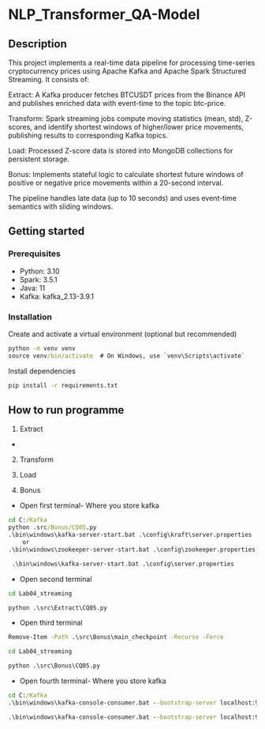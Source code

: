 # NLP_Transformer_QA-Model

## Description

This project implements a real-time data pipeline for processing time-series cryptocurrency prices using Apache Kafka and Apache Spark Structured Streaming. It consists of:

Extract: A Kafka producer fetches BTCUSDT prices from the Binance API and publishes enriched data with event-time to the topic btc-price.

Transform: Spark streaming jobs compute moving statistics (mean, std), Z-scores, and identify shortest windows of higher/lower price movements, publishing results to corresponding Kafka topics.

Load: Processed Z-score data is stored into MongoDB collections for persistent storage.

Bonus: Implements stateful logic to calculate shortest future windows of positive or negative price movements within a 20-second interval.

The pipeline handles late data (up to 10 seconds) and uses event-time semantics with sliding windows.

## Getting started

### Prerequisites

- Python: 3.10
- Spark: 3.5.1
- Java: 11
- Kafka: kafka_2.13-3.9.1

### Installation

Create and activate a virtual environment (optional but recommended)

```cmd
python -m venv venv
source venv/bin/activate  # On Windows, use `venv\Scripts\activate`
```

Install dependencies

```cmd
pip install -r requirements.txt
```

## How to run programme

1.  Extract

-

2.  Transform

3.  Load

4.  Bonus

- Open first terminal- Where you store kafka

```cmd
cd C:/Kafka
python .src/Bonus/CQ05.py
.\bin\windows\kafka-server-start.bat .\config\kraft\server.properties
    or 
.\bin\windows\zookeeper-server-start.bat .\config\zookeeper.properties

 .\bin\windows\kafka-server-start.bat .\config\server.properties
```

- Open second terminal
```cmd
cd Lab04_streaming

python .\src\Extract\CQ05.py
```
- Open third terminal
```cmd
Remove-Item -Path .\src\Bonus\main_checkpoint -Recurse -Force

cd Lab04_streaming

python .\src\Bonus\CQ05.py
```
- Open fourth terminal- Where you store kafka

```cmd
cd C:/Kafka
.\bin\windows\kafka-console-consumer.bat --bootstrap-server localhost:9092 --topic btc-price-higher --from-beginning

.\bin\windows\kafka-console-consumer.bat --bootstrap-server localhost:9092 --topic btc-price-lower --from-beginning
```
